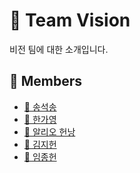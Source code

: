 # 👀 Team Vision

비전 팀에 대한 소개입니다.

<!-- TODO: 내용 정리 하고 추가하기 -->

## 👥 Members

- [🦔 송석송](/profile/vision/members/seoksong.md)
- [🐼 한가영](/profile/vision/members/gayoung.md)
- [🐶 알리오 헌낭](/profile/vision/members/honnang.md)
- [🐔 김지헌](/profile/vision/members/jeeheon.md)
- [🐤 임종헌](/profile/vision/members/jongheon.md)